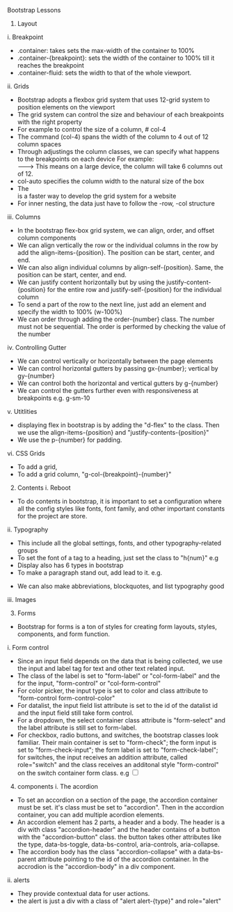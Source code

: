 Bootstrap Lessons

1. Layout

i. Breakpoint

- .container: takes sets the max-width of the container to 100%
- .container-{breakpoint}: sets the width of the container to 100% till it reaches the breakpoint
- .container-fluid: sets the width to that of the whole viewport.

ii. Grids

- Bootstrap adopts a flexbox grid system that uses 12-grid system to position elements on the viewport
- The grid system can control the size and behaviour of each breakpoints with the right property
- For example to control the size of a column, # col-4
- The command (col-4) spans the width of the column to 4 out of 12 column spaces
- Through adjustings the column classes, we can specify what happens to the breakpoints on each device
  For example: <div class="col-sm-6"> ---> This means on a large device, the column will take 6 columns out of 12.
- col-auto specifies the column width to the natural size of the box
- The <div class="row row-cols-{col_number}"> is a faster way to develop the grid system for a website
- For inner nesting, the data just have to follow the -row, -col structure

iii. Columns

- In the bootstrap flex-box grid system, we can align, order, and offset column components
- We can align vertically the row or the individual columns in the row by add the align-items-{position}. The position can be start, center, and end.
- We can also align individual columns by align-self-{position}. Same, the position can be start, center, and end.
- We can justify content horizontally but by using the justify-content-{position} for the entire row and justify-self-{position} for the individual column
- To send a part of the row to the next line, just add an element and specify the width to 100% (w-100%)
- We can order through adding the order-{number} class. The number must not be sequential. The order is performed by checking the value of the number

iv. Controlling Gutter

- We can control vertically or horizontally between the page elements
- We can control horizontal gutters by passing gx-{number}; vertical by gy-{number}
- We can control both the horizontal and vertical gutters by g-{number}
- We can control the gutters further even with responsiveness at breakpoints e.g. g-sm-10

v. Utitlities

- displaying flex in bootstrap is by adding the "d-flex" to the class. Then we use the align-items-{position} and "justify-contents-{position}"
- We use the p-{number} for padding.

vi. CSS Grids

- To add a grid, <div class="grid"></div>
- To add a grid column, "g-col-{breakpoint}-{number}"

2. Contents
   i. Reboot

- To do contents in bootstrap, it is important to set a configuration where all the config styles like fonts, font family, and other important constants for the project are store.

ii. Typography

- This include all the global settings, fonts, and other typography-related groups
- To set the font of a tag to a heading, just set the class to "h{num}" e.g <span class="h2">
- Display also has 6 types in bootstrap <div class="display{number}">
- To make a paragraph stand out, add lead to it. e.g. <p class="lead">
- We can also make abbreviations, blockquotes, and list typography good

iii. Images

3. Forms

- Bootstrap for forms is a ton of styles for creating form layouts, styles, components, and form function.

i. Form control

- Since an input field depends on the data that is being collected, we use the input and label tag for text and other text related input.
- The class of the label is set to "form-label" or "col-form-label" and the for the input, "form-control" or "col-form-control"
- For color picker, the input type is set to color and class attribute to "form-control form-control-color"
- For datalist, the input field list attribute is set to the id of the datalist id and the input field still take form control.
- For a dropdown, the select container class attribute is "form-select" and the label attribute is still set to form-label.
- For checkbox, radio buttons, and switches, the bootstrap classes look familiar. Their main container is set to "form-check"; the form input is set to "form-check-input"; the form label is set to "form-check-label"; for switches, the input receives an addition attribute, called role="switch" and the class receives an additonal style "form-control" on the switch container form class. e.g <input type="checkbox" class="form-check-input" role="switch"  />

4. components
i. The acordion
- To set an accordion on a section of the page, the accordion container must be set. it's class must be set to "accordion". Then in the accordion container, you can add multiple acordion elements. 
- An accordion element has 2 parts, a header and a body. The header is a div with class "accordion-header" and the header contains of a button with the "accordion-button" class. the button takes other attributes like the type, data-bs-toggle, data-bs-control, aria-controls, aria-collapse.
- The accordion body has the class "accordion-collapse" with a data-bs-parent attribute pointing to the id of the accordion container. In the accrodion is the "accordion-body" in a div component.

ii. alerts
- They provide contextual data for user actions.
- the alert is just a div with a class of "alert alert-{type}" and role="alert"
